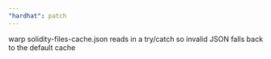 ```yaml
---
"hardhat": patch
---
```


warp solidity-files-cache.json reads in a try/catch so invalid JSON falls back to the default cache
